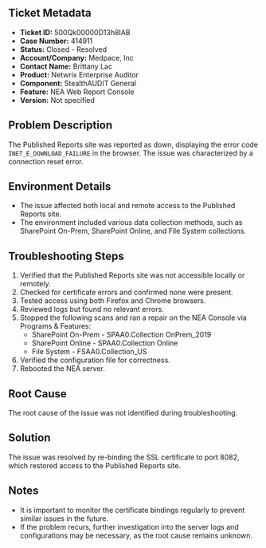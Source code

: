 ## Ticket Metadata
- **Ticket ID:** 500Qk00000D13h8IAB
- **Case Number:** 414911
- **Status:** Closed - Resolved
- **Account/Company:** Medpace, Inc
- **Contact Name:** Brittany Lac
- **Product:** Netwrix Enterprise Auditor
- **Component:** StealthAUDIT General
- **Feature:** NEA Web Report Console
- **Version:** Not specified

## Problem Description
The Published Reports site was reported as down, displaying the error code `INET_E_DOWNLOAD_FAILURE` in the browser. The issue was characterized by a connection reset error.

## Environment Details
- The issue affected both local and remote access to the Published Reports site.
- The environment included various data collection methods, such as SharePoint On-Prem, SharePoint Online, and File System collections.

## Troubleshooting Steps
1. Verified that the Published Reports site was not accessible locally or remotely.
2. Checked for certificate errors and confirmed none were present.
3. Tested access using both Firefox and Chrome browsers.
4. Reviewed logs but found no relevant errors.
5. Stopped the following scans and ran a repair on the NEA Console via Programs & Features:
   - SharePoint On-Prem - SPAA0.Collection OnPrem_2019
   - SharePoint Online - SPAA0.Collection Online
   - File System - FSAA0.Collection_US
6. Verified the configuration file for correctness.
7. Rebooted the NEA server.

## Root Cause
The root cause of the issue was not identified during troubleshooting.

## Solution
The issue was resolved by re-binding the SSL certificate to port 8082, which restored access to the Published Reports site.

## Notes
- It is important to monitor the certificate bindings regularly to prevent similar issues in the future.
- If the problem recurs, further investigation into the server logs and configurations may be necessary, as the root cause remains unknown.